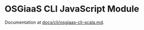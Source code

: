 # OSGiaaS CLI JavaScript Module

Documentation at [docs/cli/osgiaas-cli-scala.md](../../../docs/cli/osgiaas-cli-scala.md).
